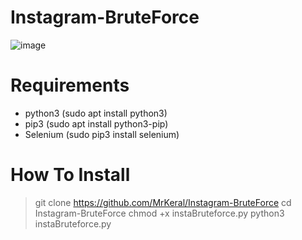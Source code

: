 # Instagram-BruteForce
![image](https://github.com/MrKeral/Instagram-BruteForce/assets/82687464/bf277b9f-2182-4a30-8162-e70b210f0cf5)

# Requirements
-  python3  (sudo apt install python3)
-  pip3     (sudo apt install python3-pip)
-  Selenium (sudo pip3 install selenium)

# How To Install
> git clone https://github.com/MrKeral/Instagram-BruteForce
> cd Instagram-BruteForce
> chmod +x instaBruteforce.py
> python3 instaBruteforce.py
